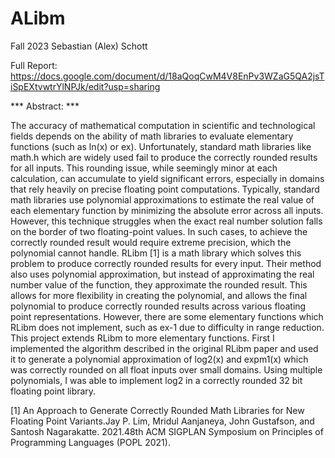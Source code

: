 # ALibm 
Fall 2023
Sebastian (Alex) Schott


Full Report: https://docs.google.com/document/d/18aQoqCwM4V8EnPv3WZaG5QA2jsTiSpEXtvwtrYlNPJk/edit?usp=sharing


*** Abstract: ***

The accuracy of mathematical computation in scientific and technological fields depends on the ability of math libraries to evaluate elementary functions (such as ln(x) or ex). Unfortunately, standard math libraries like math.h which are widely used fail to produce the correctly rounded results for all inputs. This rounding issue, while seemingly minor at each calculation, can accumulate to yield significant errors, especially in domains that rely heavily on precise floating point computations. Typically, standard math libraries use polynomial approximations to estimate the real value of each elementary function by minimizing the absolute error across all inputs. However, this technique struggles when the exact real number solution falls on the border of two floating-point values. In such cases, to achieve the correctly rounded result would require extreme precision, which the polynomial cannot handle. RLibm [1] is a math library which solves this problem to produce correctly rounded results for every input. Their method also uses polynomial approximation, but instead of approximating the real number value of the function, they approximate the rounded result. This allows for more flexibility in creating the polynomial, and allows the final polynomial to produce correctly rounded results across various floating point representations. However, there are some elementary functions which RLibm does not implement, such as ex-1 due to difficulty in range reduction. This project extends RLibm to more elementary functions. First I implemented the algorithm described in the original RLibm paper and used it to generate a polynomial approximation of log2(x) and expm1(x) which was correctly rounded on all float inputs over small domains. Using multiple polynomials, I was able to implement log2 in a correctly rounded 32 bit floating point library.


[1] An Approach to Generate Correctly Rounded Math Libraries for New Floating Point Variants.Jay P. Lim, Mridul Aanjaneya, John Gustafson, and Santosh Nagarakatte. 2021.48th ACM SIGPLAN Symposium on Principles of Programming Languages (POPL 2021).

